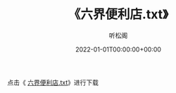 ﻿---
title:  《六界便利店.txt》
date:   2022-01-01T00:00:00+00:00
author: 听松阁
layout: post
permalink: /六界便利店/
categories: 小说
tags: [小说]
---

点击《 [六界便利店.txt](http://img.660000.xyz/bookstukust/book/bntxt/10/六界便利店.txt)》进行下载